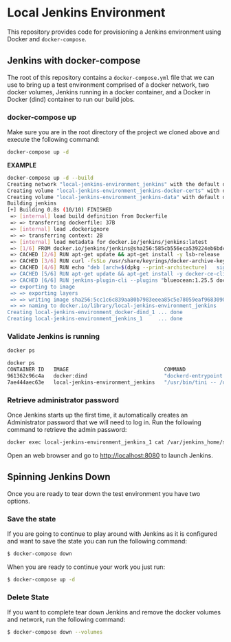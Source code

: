 # Local Jenkins Environment
This repository provides code for provisioning a Jenkins environment using Docker and `docker-compose`. 


## Jenkins with docker-compose

The root of this repository contains a `docker-compose.yml` file that we can use to bring up a test environment comprised of a docker network, two docker volumes, Jenkins running in a docker container, and a Docker in Docker (dind) container to run our build jobs.

### docker-compose up
Make sure you are in the root directory of the project we cloned above and execute the following command:

```bash
docker-compose up -d
```

__EXAMPLE__

```bash
docker-compose up -d --build 
Creating network "local-jenkins-environment_jenkins" with the default driver
Creating volume "local-jenkins-environment_jenkins-docker-certs" with default driver
Creating volume "local-jenkins-environment_jenkins-data" with default driver
Building jenkins
[+] Building 0.8s (10/10) FINISHED                                                                                                                                                                  
 => [internal] load build definition from Dockerfile                                                                                                                                           0.0s
 => => transferring dockerfile: 37B                                                                                                                                                            0.0s
 => [internal] load .dockerignore                                                                                                                                                              0.0s
 => => transferring context: 2B                                                                                                                                                                0.0s
 => [internal] load metadata for docker.io/jenkins/jenkins:latest                                                                                                                              0.6s
 => [1/6] FROM docker.io/jenkins/jenkins@sha256:585cb556eca539224eb6bdc44fc9a766c101623cc2b2d415b4c94ad9c1a2a857                                                                               0.0s
 => CACHED [2/6] RUN apt-get update && apt-get install -y lsb-release                                                                                                                          0.0s
 => CACHED [3/6] RUN curl -fsSLo /usr/share/keyrings/docker-archive-keyring.asc   https://download.docker.com/linux/debian/gpg                                                                 0.0s
 => CACHED [4/6] RUN echo "deb [arch=$(dpkg --print-architecture)   signed-by=/usr/share/keyrings/docker-archive-keyring.asc]   https://download.docker.com/linux/debian   $(lsb_release -cs)  0.0s
 => CACHED [5/6] RUN apt-get update && apt-get install -y docker-ce-cli                                                                                                                        0.0s
 => CACHED [6/6] RUN jenkins-plugin-cli --plugins "blueocean:1.25.5 docker-workflow:1.28"                                                                                                      0.0s
 => exporting to image                                                                                                                                                                         0.0s
 => => exporting layers                                                                                                                                                                        0.0s
 => => writing image sha256:5cc1c6c839aa80b7983eeea85c5e78059eaf968309081b5eb84d3f5b043d205c                                                                                                   0.0s
 => => naming to docker.io/library/local-jenkins-environment_jenkins                                                                                                                           0.0s
Creating local-jenkins-environment_docker-dind_1 ... done
Creating local-jenkins-environment_jenkins_1     ... done
```

### Validate Jenkins is running

```bash
docker ps
```

```bash
docker ps
CONTAINER ID   IMAGE                               COMMAND                  CREATED         STATUS         PORTS                                                                                             NAMES
961362c96c4a   docker:dind                         "dockerd-entrypoint.…"   5 seconds ago   Up 4 seconds   2375/tcp, 0.0.0.0:2376->2376/tcp, :::2376->2376/tcp                                               local-jenkins-environment_docker-dind_1
7ae444aec63e   local-jenkins-environment_jenkins   "/usr/bin/tini -- /u…"   5 seconds ago   Up 4 seconds   0.0.0.0:5000->5000/tcp, :::5000->5000/tcp, 0.0.0.0:8080->8080/tcp, :::8080->8080/tcp, 50000/tcp   local-jenkins-environment_jenkins_1
```

### Retrieve administrator password

Once Jenkins starts up the first time, it automatically creates an Administrator password that we will need to log in. Run the following command to retrieve the admin password:

```bash
docker exec local-jenkins-environment_jenkins_1 cat /var/jenkins_home/secrets/initialAdminPassword
```

Open an web browser and go to [http://localhost:8080](http://localhost:8080) to launch Jenkins.

## Spinning Jenkins Down
Once you are ready to tear down the test environment you have two options. 

### Save the state
If you are going to continue to play around with Jenkins as it is configured and want to save the state you can run the following command:

```bash
$ docker-compose down
```

When you are ready to continue your work you just run:

```bash
$ docker-compose up -d
```

### Delete State 
If you want to complete tear down Jenkins and remove the docker volumes and network, run the following command:

```bash
$ docker-compose down --volumes
```